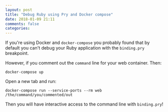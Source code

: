 ```yaml
---
layout: post
title: "Debug Ruby using Pry and Docker compose"
date: 2018-01-09 21:11
comments: false
categories:
---
```

If you're using Docker and `docker-compose` you probably found that by default you can't debug your Ruby application with the `binding.pry` breakpoint.

However, if you comment out the `command` line for your web container. Then:

```
docker-compose up
```

Open a new tab and run:

```
docker-compose run --service-ports --rm web /the/command/you/commented/out
```

Then you will have interactive access to the command line with `binding.pry`!